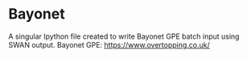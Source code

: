 # Bayonet
A singular Ipython file created to write Bayonet GPE batch input using SWAN output.
Bayonet GPE: https://www.overtopping.co.uk/
